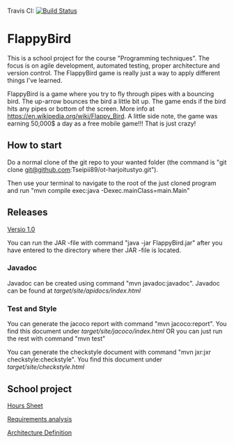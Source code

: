 Travis CI: [![Build Status](https://travis-ci.org/Tseipii89/ot-harjoitustyo.svg?branch=master)](https://travis-ci.org/Tseipii89/ot-harjoitustyo)

# FlappyBird #

This is a school project for the course "Programming techniques". The focus is on agile development, automated testing, proper architecture and version control. The FlappyBird game is really just a way to apply different things I've learned.

FlappyBird is a game where you try to fly through pipes with a bouncing bird. The up-arrow bounces the bird a little bit up. The game ends if the bird hits any pipes or bottom of the screen. More info at <https://en.wikipedia.org/wiki/Flappy_Bird>. A little side note, the game was earning 50,000$ a day as a free mobile game!!! That is just crazy!

## How to start ##

Do a normal clone of the git repo to your wanted folder (the command is "git clone git@github.com:Tseipii89/ot-harjoitustyo.git").

Then use your terminal to navigate to the root of the just cloned program and run "mvn compile exec:java -Dexec.mainClass=main.Main"

## Releases ##

[Versio 1.0](https://github.com/Tseipii89/ot-harjoitustyo/releases/tag/Viikko5)

You can run the JAR -file with command "java -jar FlappyBird.jar" after you have entered to the directory where ther JAR -file is located.

### Javadoc ###

Javadoc can be created using command "mvn javadoc:javadoc". Javadoc can be found at *target/site/apidocs/index.html*

### Test and Style ###

You can generate the jacoco report with command "mvn jacoco:report". You find this document under *target/site/jacoco/index.html* OR you can just run the rest with command "mvn test"

You can generate the checkstyle document with command "mvn jxr:jxr checkstyle:checkstyle". You find this document under *target/site/checkstyle.html*

## School project ##

[Hours Sheet](/documents/hourSheet.md)

[Requirements analysis](/documents/Requirements.md)

[Architecture Definition](/documents/architectureDefinition.md)



